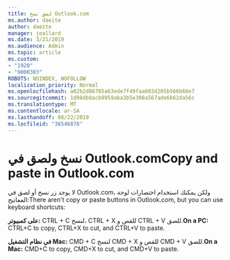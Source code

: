 ```yaml
---
title: لصق نسخ Outlook.com
ms.author: daeite
author: daeite
manager: joallard
ms.date: 3/21/2019
ms.audience: Admin
ms.topic: article
ms.custom:
- "1920"
- "9000303"
ROBOTS: NOINDEX, NOFOLLOW
localization_priority: Normal
ms.openlocfilehash: a02b2d86785a63ede7f49faa603d205b566b68e7
ms.sourcegitcommit: 1d98db8acb9959aba3b5e308a567ade6b62da56c
ms.translationtype: MT
ms.contentlocale: ar-SA
ms.lasthandoff: 08/22/2019
ms.locfileid: "36546878"
---
```

# <a name="copy-and-paste-in-outlookcom"></a><span data-ttu-id="1e0ae-102">نسخ ولصق في Outlook.com</span><span class="sxs-lookup"><span data-stu-id="1e0ae-102">Copy and paste in Outlook.com</span></span>

<span data-ttu-id="1e0ae-103">لا يوجد زر نسخ أو لصق في Outlook.com، ولكن يمكنك استخدام اختصارات لوحة المفاتيح:</span><span class="sxs-lookup"><span data-stu-id="1e0ae-103">There aren't copy or paste buttons in Outlook.com, but you can use keyboard shortcuts:</span></span>

<span data-ttu-id="1e0ae-104">**على كمبيوتر:** CTRL + C لنسخ، CTRL + X للقص و CTRL + V للصق.</span><span class="sxs-lookup"><span data-stu-id="1e0ae-104">**On a PC:** CTRL+C to copy, CTRL+X to cut, and CTRL+V to paste.</span></span>

<span data-ttu-id="1e0ae-105">**في نظام التشغيل Mac:** CMD + C لنسخ CMD + X للقص و CMD + V للصق.</span><span class="sxs-lookup"><span data-stu-id="1e0ae-105">**On a Mac:** CMD+C to copy, CMD+X to cut, and CMD+V to paste.</span></span>